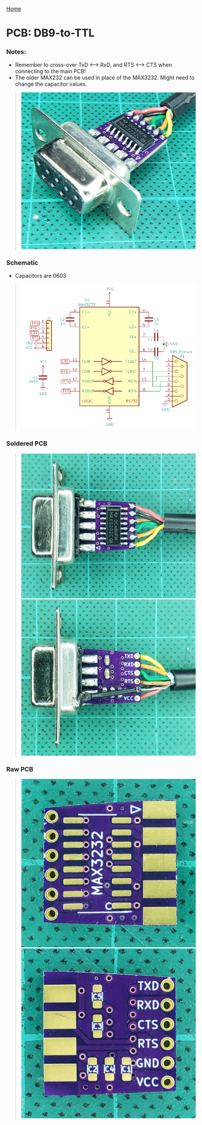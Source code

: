 [Home](/README.md)
# PCB: DB9-to-TTL

### Notes:
- Remember to cross-over TxD <--> RxD, and RTS <--> CTS when connecting to the main PCB!
- The older MAX232 can be used in place of the MAX3232.  Might need to change the capacitor values.

> ![Profile](https://github.com/serisman/HIDman-mini/blob/main/pictures/DB9-to-TTL%20-%20Profile.jpg?raw=true)

### Schematic
- Capacitors are 0603
> ![Schematic](https://github.com/serisman/HIDman-mini/blob/main/KiCad%20PCBs/DB9-to-TTL/output/Schematic.png?raw=true)

### Soldered PCB
> ![Top](https://github.com/serisman/HIDman-mini/blob/main/pictures/DB9-to-TTL%20-%20Top.jpg?raw=true)
> ![Bottom](https://github.com/serisman/HIDman-mini/blob/main/pictures/DB9-to-TTL%20-%20Bottom.jpg?raw=true)

### Raw PCB
> ![PCB Top](https://github.com/serisman/HIDman-mini/blob/main/KiCad%20PCBs/DB9-to-TTL/output/PCB%20Top.jpg?raw=true)
> ![PCB Bottom](https://github.com/serisman/HIDman-mini/blob/main/KiCad%20PCBs/DB9-to-TTL/output/PCB%20Bottom.jpg?raw=true)
